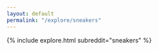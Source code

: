 ```yaml
---
layout: default
permalink: "/explore/sneakers"
---
```


<link rel="stylesheet" type="text/css" href="/static/css/explore.css">
{% include explore.html subreddit="sneakers" %}
